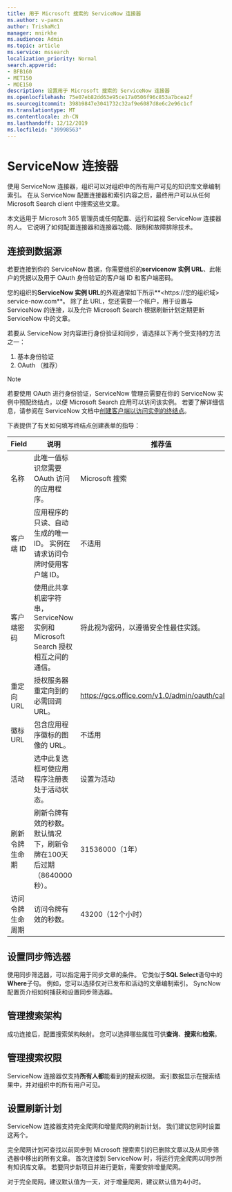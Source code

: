 ```yaml
---
title: 用于 Microsoft 搜索的 ServiceNow 连接器
ms.author: v-pamcn
author: TrishaMc1
manager: mnirkhe
ms.audience: Admin
ms.topic: article
ms.service: mssearch
localization_priority: Normal
search.appverid:
- BFB160
- MET150
- MOE150
description: 设置用于 Microsoft 搜索的 ServiceNow 连接器
ms.openlocfilehash: 75e07eb82dd63e95ce17a0506f96c853a7bcea2f
ms.sourcegitcommit: 398b9847e3041732c32af9e6087d8e6c2e96c1cf
ms.translationtype: MT
ms.contentlocale: zh-CN
ms.lasthandoff: 12/12/2019
ms.locfileid: "39998563"
---
```

# <a name="servicenow-connector"></a>ServiceNow 连接器

使用 ServiceNow 连接器，组织可以对组织中的所有用户可见的知识库文章编制索引。 在从 ServiceNow 配置连接器和索引内容之后，最终用户可以从任何 Microsoft Search client 中搜索这些文章。  

本文适用于 Microsoft 365 管理员或任何配置、运行和监视 ServiceNow 连接器的人。 它说明了如何配置连接器和连接器功能、限制和故障排除技术。

## <a name="connect-to-a-data-source"></a>连接到数据源
若要连接到你的 ServiceNow 数据，你需要组织的**servicenow 实例 URL**、此帐户的凭据以及用于 OAuth 身份验证的客户端 ID 和客户端密码。  

您的组织的**ServiceNow 实例 URL**的外观通常如下所示**&lt;https://您的组织域> service-now.com**。 除了此 URL，您还需要一个帐户，用于设置与 ServiceNow 的连接，以及允许 Microsoft Search 根据刷新计划定期更新 ServiceNow 中的文章。

若要从 ServiceNow 对内容进行身份验证和同步，请选择以下两个受支持的方法之一： 
1. 基本身份验证 
2. OAuth （推荐）

> [!Note]
> 若要使用 OAuth 进行身份验证，ServiceNow 管理员需要在你的 ServiceNow 实例中预配终结点，以便 Microsoft Search 应用可以访问该实例。 若要了解详细信息，请参阅在 ServiceNow 文档中[创建客户端以访问实例的终结点](https://docs.servicenow.com/bundle/newyork-platform-administration/page/administer/security/task/t_CreateEndpointforExternalClients.html)。

下表提供了有关如何填写终结点创建表单的指导：

**Field** | **说明** | **推荐值**
--- | --- | ---
名称 | 此唯一值标识您需要 OAuth 访问的应用程序。 | Microsoft 搜索
客户端 ID | 应用程序的只读、自动生成的唯一 ID。 实例在请求访问令牌时使用客户端 ID。 | 不适用
客户端密码 | 使用此共享机密字符串，ServiceNow 实例和 Microsoft Search 授权相互之间的通信。 | 将此视为密码，以遵循安全性最佳实践。
重定向 URL | 授权服务器重定向到的必需回调 URL。 | https://gcs.office.com/v1.0/admin/oauth/callback
徽标 URL | 包含应用程序徽标的图像的 URL。 | 不适用
活动 | 选中此复选框可使应用程序注册表处于活动状态。 | 设置为活动
刷新令牌生命期 | 刷新令牌有效的秒数。 默认情况下，刷新令牌在100天后过期（8640000秒）。 | 31536000（1年）
访问令牌生命周期 | 访问令牌有效的秒数。 | 43200（12个小时）

## <a name="set-a-sync-filter"></a>设置同步筛选器 
使用同步筛选器，可以指定用于同步文章的条件。 它类似于**SQL Select**语句中的**Where**子句。 例如，您可以选择仅对已发布和活动的文章编制索引。 SyncNow 配置页介绍如何捕获和设置同步筛选器。

## <a name="manage-the-search-schema"></a>管理搜索架构
成功连接后，配置搜索架构映射。 您可以选择哪些属性可供**查询**、**搜索**和**检索**。

## <a name="manage-search-permissions"></a>管理搜索权限
ServiceNow 连接器仅支持**所有人都**能看到的搜索权限。 索引数据显示在搜索结果中，并对组织中的所有用户可见。
 
## <a name="set-the-refresh-schedule"></a>设置刷新计划 
ServiceNow 连接器支持完全爬网和增量爬网的刷新计划。 我们建议您同时设置这两个。

完全爬网计划可查找以前同步到 Microsoft 搜索索引的已删除文章以及从同步筛选器中移出的所有文章。 首次连接到 ServiceNow 时，将运行完全爬网以同步所有知识库文章。 若要同步新项目并进行更新，需要安排增量爬网。

对于完全爬网，建议默认值为一天，对于增量爬网，建议默认值为4小时。
